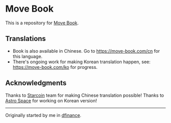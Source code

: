 # Move Book

This is a repository for [Move Book](https://move-book.com).

## Translations

- Book is also available in Chinese. Go to https://move-book.com/cn for this language.
- There's ongoing work for making Korean translation happen, see: https://move-book.com/ko for progress.

## Acknowledgments

Thanks to [Starcoin](https://github.com/starcoinorg) team for making Chinese translation possible!
Thanks to [Astro Space](https://github.com/AstroSpaceHQ) for working on Korean version!

---

Originally started by me in [dfinance](https://github.com/dfinance/move-book).
